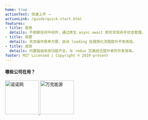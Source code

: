 ```yaml
---
home: true
actionText: 快速上手 →
actionLink: /guide/quick-start.html
features:
- title: 易用
  details: 不依赖任何中间件，通过原生 async await 即可实现异步状态管理。
- title: 简便
  details: 状态操作简单方便，自动 loading 处理简化流程提升开发体验。
- title: 高效
  details: 内置路由系统功能齐全，与 redux 完美结合提升单页开发效率。
footer: MIT Licensed | Copyright © 2019-present
---
```


#### 哪些公司在用？
<a href="https://www.jss.com.cn/" target="_blank" class="logo">
  <img src="/images/logos/nuonuo.png" alt="诺诺网" width="110" />
</a>
<a href="http://www.wankeauto.com/" target="_blank" class="logo">
  <img src="/images/logos/wanke.png" alt="万克能源" width="110" />
</a>
